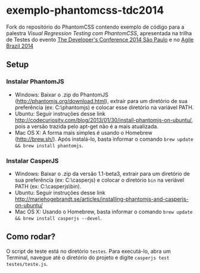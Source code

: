 # exemplo-phantomcss-tdc2014

Fork do repositório do PhantomCSS contendo exemplo de código para a palestra _Visual Regression Testing com PhantomCSS_, apresentada na trilha de Testes do evento [The Developer's Conference 2014 São Paulo](http://www.thedevelopersconference.com.br/tdc/2014/saopaulo/trilha-testes) e no [Agile Brazil 2014](http://www.agilebrazil.com/2014/)

## Setup

### Instalar PhantomJS

  - Windows: Baixar o .zip do PhantomJS (http://phantomjs.org/download.html), extrair para um diretório de sua preferência (ex: C:\phantomjs) e colocar esse diretório na variável PATH.
  - Ubuntu: Seguir instruções desse link http://codecuriosity.com/blog/2013/01/30/install-phantomjs-on-ubuntu/, pois a versão trazida pelo apt-get não é a mais atualizada.
  - Mac OS X: A forma mais simples é usando o Homebrew (http://brew.sh/). Após instalá-lo, basta ìnformar o comando ```brew update && brew install phantomjs```.

### Instalar CasperJS

  - Windows: Baixar o .zip da versão 1.1-beta3, extrair para um diretório de sua preferência (ex: C:\casperjs) e colocar o diretório ```bin``` na veriável PATH (ex: C:\casperjs\bin).
  - Ubuntu: Seguir instruções desse link http://mariehogebrandt.se/articles/installing-phantomjs-and-casperjs-on-ubuntu/
  - Mac OS X: Usando o Homebrew, basta informar o comando ```brew update && brew install casperjs --devel```.

## Como rodar?

O script de teste está no diretório ```testes```. Para executá-lo, abra um Terminal, navegue até o diretório do projeto e digite ```casperjs test testes/teste.js```.
